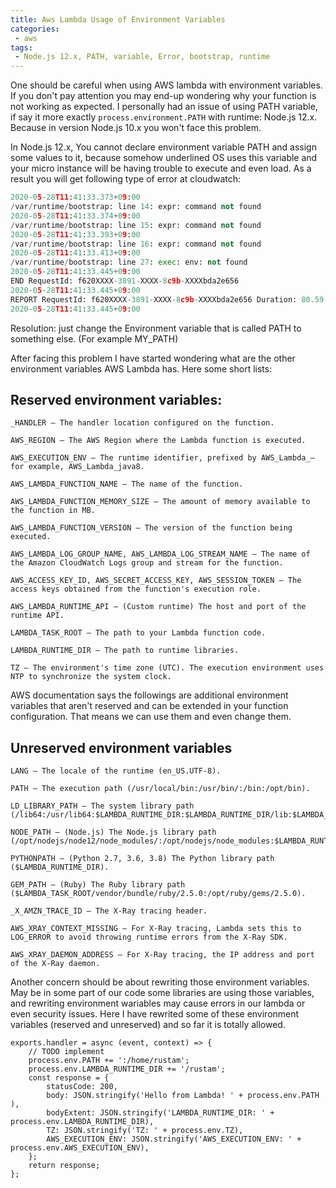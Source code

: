 ```yaml
---
title: Aws Lambda Usage of Environment Variables
categories:
 - aws
tags:
 - Node.js 12.x, PATH, variable, Error, bootstrap, runtime
---
```


One should be careful when using AWS lambda with environment variables. If you don't pay attention you may end-up wondering why your function is not working as expected. I personally had an issue of using PATH variable, if say it more exactly `process.environment.PATH` with runtime: Node.js 12.x. Because in version Node.js 10.x you won't face this problem.

In Node.js 12.x, You cannot declare environment variable PATH and assign some values to it, because somehow underlined OS uses this variable and your micro instance will be having trouble to execute and even load. As a result you will get following type of error at cloudwatch:

```python
2020-05-28T11:41:33.373+09:00
/var/runtime/bootstrap: line 14: expr: command not found
2020-05-28T11:41:33.374+09:00
/var/runtime/bootstrap: line 15: expr: command not found
2020-05-28T11:41:33.393+09:00
/var/runtime/bootstrap: line 16: expr: command not found
2020-05-28T11:41:33.413+09:00
/var/runtime/bootstrap: line 27: exec: env: not found
2020-05-28T11:41:33.445+09:00
END RequestId: f620XXXX-3891-XXXX-8c9b-XXXXbda2e656
2020-05-28T11:41:33.445+09:00
REPORT RequestId: f620XXXX-3891-XXXX-8c9b-XXXXbda2e656 Duration: 80.59 ms Billed Duration: 100 ms Memory Size: 128 MB Max Memory Used: 6 MB
2020-05-28T11:41:33.445+09:00
```

Resolution: just change the Environment variable that is called PATH to something else. (For example MY_PATH)

After facing this problem I have started wondering what are the other environment variables AWS Lambda has. Here some short lists:

## Reserved environment variables:

```
_HANDLER – The handler location configured on the function.

AWS_REGION – The AWS Region where the Lambda function is executed.

AWS_EXECUTION_ENV – The runtime identifier, prefixed by AWS_Lambda_—for example, AWS_Lambda_java8.

AWS_LAMBDA_FUNCTION_NAME – The name of the function.

AWS_LAMBDA_FUNCTION_MEMORY_SIZE – The amount of memory available to the function in MB.

AWS_LAMBDA_FUNCTION_VERSION – The version of the function being executed.

AWS_LAMBDA_LOG_GROUP_NAME, AWS_LAMBDA_LOG_STREAM_NAME – The name of the Amazon CloudWatch Logs group and stream for the function.

AWS_ACCESS_KEY_ID, AWS_SECRET_ACCESS_KEY, AWS_SESSION_TOKEN – The access keys obtained from the function's execution role.

AWS_LAMBDA_RUNTIME_API – (Custom runtime) The host and port of the runtime API.

LAMBDA_TASK_ROOT – The path to your Lambda function code.

LAMBDA_RUNTIME_DIR – The path to runtime libraries.

TZ – The environment's time zone (UTC). The execution environment uses NTP to synchronize the system clock.
```

AWS documentation says the followings are additional environment variables that aren't reserved and can be extended in your function configuration. That means we can use them and even change them.

## Unreserved environment variables

```
LANG – The locale of the runtime (en_US.UTF-8).

PATH – The execution path (/usr/local/bin:/usr/bin/:/bin:/opt/bin).

LD_LIBRARY_PATH – The system library path (/lib64:/usr/lib64:$LAMBDA_RUNTIME_DIR:$LAMBDA_RUNTIME_DIR/lib:$LAMBDA_TASK_ROOT:$LAMBDA_TASK_ROOT/lib:/opt/lib).

NODE_PATH – (Node.js) The Node.js library path (/opt/nodejs/node12/node_modules/:/opt/nodejs/node_modules:$LAMBDA_RUNTIME_DIR/node_modules).

PYTHONPATH – (Python 2.7, 3.6, 3.8) The Python library path ($LAMBDA_RUNTIME_DIR).

GEM_PATH – (Ruby) The Ruby library path ($LAMBDA_TASK_ROOT/vendor/bundle/ruby/2.5.0:/opt/ruby/gems/2.5.0).

_X_AMZN_TRACE_ID – The X-Ray tracing header.

AWS_XRAY_CONTEXT_MISSING – For X-Ray tracing, Lambda sets this to LOG_ERROR to avoid throwing runtime errors from the X-Ray SDK.

AWS_XRAY_DAEMON_ADDRESS – For X-Ray tracing, the IP address and port of the X-Ray daemon.
```

Another concern should be about rewriting those environment variables. May be in some part of our code some libraries are using those variables, and rewriting environment wariables may cause errors in our lambda or even security issues. Here I have rewrited some of these environment variables (reserved and unreserved) and so far it is totally allowed.

```
exports.handler = async (event, context) => {
    // TODO implement
    process.env.PATH += ':/home/rustam';
    process.env.LAMBDA_RUNTIME_DIR += '/rustam';
    const response = {
        statusCode: 200,
        body: JSON.stringify('Hello from Lambda! ' + process.env.PATH ),
        bodyExtent: JSON.stringify('LAMBDA_RUNTIME_DIR: ' + process.env.LAMBDA_RUNTIME_DIR),
        TZ: JSON.stringify('TZ: ' + process.env.TZ),
        AWS_EXECUTION_ENV: JSON.stringify('AWS_EXECUTION_ENV: ' + process.env.AWS_EXECUTION_ENV),
    };
    return response;
};
```
